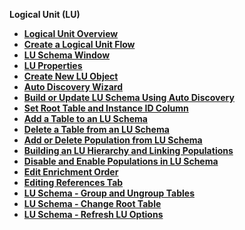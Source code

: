 
<strong>Logical Unit (LU)<strong>
<ul>
    <li><a href="/articles/03_logical_units/01_LU_overview.md">Logical Unit Overview</a></li>
    <li><a href="/articles/03_logical_units/02_create_a_logical_unit_flow.md">Create a Logical Unit Flow</li>
	<li><a href="/articles/03_logical_units/03_LU_schema_window.md">LU Schema Window</li>
	<studio>
	<li><a href="/articles/03_logical_units/04_LU_properties.md">LU Properties</a></li>
	</studio>
	<li><a href="/articles/03_logical_units/05_create_a_new_LU_object.md">Create New LU Object</a></li>
	<studio>
	<li><a href="/articles/03_logical_units/06_auto_discovery_wizard.md">Auto Discovery Wizard</a></li>
	<li><a href="/articles/03_logical_units/07_build__or_update_an_LU_schema.md">Build or Update LU Schema Using Auto Discovery</a></li>
	<li><a href="/articles/03_logical_units/08_define_root_table_and_instance_ID_LU_schema.md">Set Root Table and Instance ID Column</a></li>
	</studio>
	<li><a href="/articles/03_logical_units/09_add_table_to_a_schema.md">Add a Table to an LU Schema</a></li>
	<li><a href="/articles/03_logical_units/10_delete_table_from_a_schema.md">Delete a Table from an LU Schema</a></li>
	<li><a href="/articles/03_logical_units/11_add_delete_table_population.md">Add or Delete Population from LU Schema</a></li>
	<li><a href="/articles/03_logical_units/12_LU_hierarchy_and_linking_table_population.md">Building an LU Hierarchy and Linking Populations</a></li>
	<li><a href="/articles/03_logical_units/13_disable_enable_populations_in_schema.md">Disable and Enable Populations in LU Schema</a></li>
	<li><a href="/articles/03_logical_units/14_edit%20enrichment%20order.md">Edit Enrichment Order</a></li>
	<li><a href="/articles/03_logical_units/15_LU_schema_edit_reference_tab.md">Editing References Tab</a></li>
	<li><a href="/articles/03_logical_units/16_LU_schema_group_and_ungroup_tables.md">LU Schema - Group and Ungroup Tables</a></li>
	<li><a href="/articles/03_logical_units/17_LU_schema_change_root_table.md">LU Schema - Change Root Table</a></li>
	<studio>
	<li><a href="/articles/03_logical_units/18_LU_schema_refresh_LU_options.md">LU Schema - Refresh LU Options</a></li>
	</studio>
</ul>






